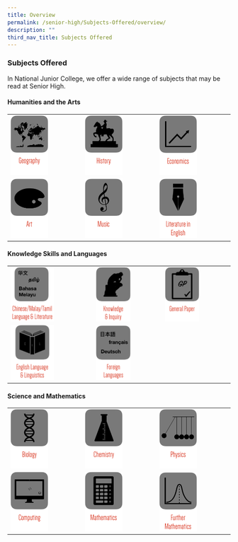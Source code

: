 ```yaml
---
title: Overview
permalink: /senior-high/Subjects-Offered/overview/
description: ""
third_nav_title: Subjects Offered
---
```

### Subjects Offered

In National Junior College, we offer a wide range of subjects that may be read at Senior High.

#### Humanities and the Arts

|  |  |  |
|---|---|---|
| <a href="https://moe-nationaljc-staging.netlify.app/senior-high/subjects-offered/geography"><img src="/images/b1.png" style="width:55%"></a> | <a href="https://moe-nationaljc-staging.netlify.app/senior-high/subjects-offered/history"><img src="/images/b2.png" style="width:55%"></a> | <a href="https://moe-nationaljc-staging.netlify.app/senior-high/subjects-offered/economics"><img src="/images/b3.png" style="width:55%"></a> |
| <a href="https://moe-nationaljc-staging.netlify.app/art-elective-programme/senior-high-aep"><img src="/images/b4.png" style="width:55%"></a> | <a href="https://moe-nationaljc-staging.netlify.app/music-elective-programme/"><img src="/images/b5.png" style="width:55%"></a> | <a href="https://moe-nationaljc-staging.netlify.app/senior-high/subjects-offered/literature-in-english"><img src="/images/b6.png" style="width:55%"></a> |


#### Knowledge Skills and Languages

|  |  |  |
|---|---|---|
| <a href="https://moe-nationaljc-staging.netlify.app/senior-high/subjects-offered/mother-tongue"><img src="/images/b7.png" style="width:55%"></a> | <a href="https://moe-nationaljc-staging.netlify.app/senior-high/subjects-offered/knowledge-and-inquiry"><img src="/images/b8.png" style="width:55%"></a> | <a href="https://moe-nationaljc-staging.netlify.app/senior-high/subjects-offered/general-paper"><img src="/images/b9.png" style="width:55%"></a> |
| <a href="https://moe-nationaljc-staging.netlify.app/senior-high/subjects-offered/english-language-and-linguistics"><img src="/images/b10.png" style="width:55%"></a> | <a href="https://moe-nationaljc-staging.netlify.app/senior-high/subjects-offered/foreign-language"><img src="/images/b11.png" style="width:55%"></a> |  |


#### Science and Mathematics

|  |  |  |
|---|---|---|
| <a href="https://moe-nationaljc-staging.netlify.app/senior-high/subjects-offered/biology"><img src="/images/b13.png" style="width:55%"></a> | <a href="https://moe-nationaljc-staging.netlify.app/senior-high/subjects-offered/chemistry"><img src="/images/b14.png" style="width:55%"></a> | <a href="https://moe-nationaljc-staging.netlify.app/senior-high/subjects-offered/physics"><img src="/images/b15.png" style="width:55%"></a> |
| <a href="https://moe-nationaljc-staging.netlify.app/senior-high/subjects-offered/computing"><img src="/images/b16.png" style="width:55%"></a> | <a href="https://moe-nationaljc-staging.netlify.app/senior-high/subjects-offered/mathematics"><img src="/images/b17.png" style="width:55%"></a> | <a href="https://moe-nationaljc-staging.netlify.app/senior-high/subjects-offered/further-mathematics"><img src="/images/b18.png" style="width:55%"></a> |